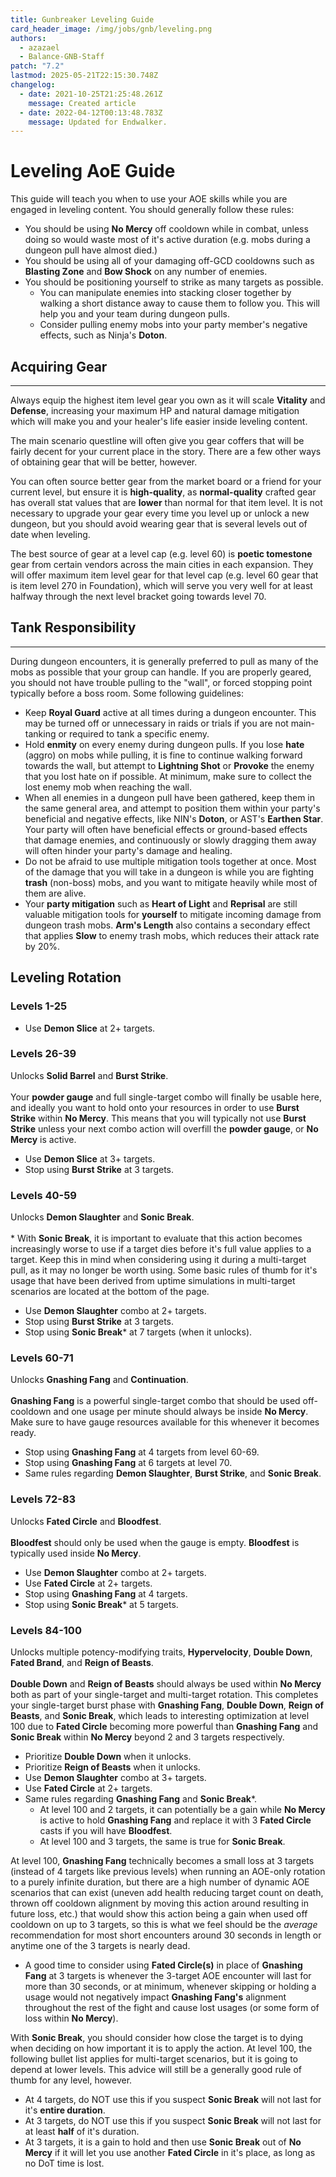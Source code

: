 ```yaml
---
title: Gunbreaker Leveling Guide
card_header_image: /img/jobs/gnb/leveling.png
authors:
  - azazael
  - Balance-GNB-Staff
patch: "7.2"
lastmod: 2025-05-21T22:15:30.748Z
changelog:
  - date: 2021-10-25T21:25:48.261Z
    message: Created article
  - date: 2022-04-12T00:13:48.783Z
    message: Updated for Endwalker.
---
```

# Leveling AoE  Guide

This guide will teach you when to use your AOE skills while you are engaged in leveling content. You should generally follow these rules:
- You should be using **No Mercy** off cooldown while in combat, unless doing so would waste most of it's active duration (e.g. mobs during a dungeon pull have almost died.)
- You should be using all of your damaging off-GCD cooldowns such as **Blasting Zone** and **Bow Shock** on any number of enemies.
- You should be positioning yourself to strike as many targets as possible.
  - You can manipulate enemies into stacking closer together by walking a short distance away to cause them to follow you. This will help you and your team during dungeon pulls.
  - Consider pulling enemy mobs into your party member's negative effects, such as Ninja's **Doton**.

## Acquiring Gear
- - -
Always equip the highest item level gear you own as it will scale **Vitality** and **Defense**, increasing your maximum HP and natural damage mitigation which will make you and your healer's life easier inside leveling content.

The main scenario questline will often give you gear coffers that will be fairly decent for your current place in the story. There are a few other ways of obtaining gear that will be better, however.

You can often source better gear from the market board or a friend for your current level, but ensure it is **high-quality**, as **normal-quality** crafted gear has overall stat values that are **lower** than normal for that item level. It is not necessary to upgrade your gear every time you level up or unlock a new dungeon, but you should avoid wearing gear that is several levels out of date when leveling.

The best source of gear at a level cap (e.g. level 60) is **poetic tomestone** gear from certain vendors across the main cities in each expansion. They will offer maximum item level gear for that level cap (e.g. level 60 gear that is item level 270 in Foundation), which will serve you very well for at least halfway through the next level bracket going towards level 70.

## Tank Responsibility
- - -
During dungeon encounters, it is generally preferred to pull as many of the mobs as possible that your group can handle. If you are properly geared, you should not have trouble pulling to the "wall", or forced stopping point typically before a boss room. Some following guidelines:
- Keep **Royal Guard** active at all times during a dungeon encounter. This may be turned off or unnecessary in raids or trials if you are not main-tanking or required to tank a specific enemy.
- Hold **enmity** on every enemy during dungeon pulls. If you lose **hate** (aggro) on mobs while pulling, it is fine to continue walking forward towards the wall, but attempt to **Lightning Shot** or **Provoke** the enemy that you lost hate on if possible. At minimum, make sure to collect the lost enemy mob when reaching the wall.
- When all enemies in a dungeon pull have been gathered, keep them in the same general area, and attempt to position them within your party's beneficial and negative effects, like NIN's **Doton**, or AST's **Earthen Star**. Your party will often have beneficial effects or ground-based effects that damage enemies, and continuously or slowly dragging them away will often hinder your party's damage and healing.
- Do not be afraid to use multiple mitigation tools together at once. Most of the damage that you will take in a dungeon is while you are fighting **trash** (non-boss) mobs, and you want to mitigate heavily while most of them are alive.
- Your **party mitigation** such as **Heart of Light** and **Reprisal** are still valuable mitigation tools for **yourself** to mitigate incoming damage from dungeon trash mobs. **Arm's Length** also contains a secondary effect that applies **Slow** to enemy trash mobs, which reduces their attack rate by 20%.


## Leveling Rotation

### __Levels 1-25__
- Use **Demon Slice** at 2+ targets.

### __Levels 26-39__
Unlocks **Solid Barrel** and **Burst Strike**.</br>
</br> Your **powder gauge** and full single-target combo will finally be usable here, and ideally you want to hold onto your resources in order to use **Burst Strike** within **No Mercy**. This means that you will typically not use **Burst Strike** unless your next combo action will overfill the **powder gauge**, or **No Mercy** is active.
- Use **Demon Slice** at 3+ targets.
- Stop using **Burst Strike** at 3 targets.

### __Levels 40-59__
Unlocks **Demon Slaughter** and **Sonic Break**.</br>
</br> \* With **Sonic Break**, it is important to evaluate that this action becomes increasingly worse to use if a target dies before it's full value applies to a target. Keep this in mind when considering using it during a multi-target pull, as it may no longer be worth using. Some basic rules of thumb for it's usage that have been derived from uptime simulations in multi-target scenarios are located at the bottom of the page.
- Use **Demon Slaughter** combo at 2+ targets.
- Stop using **Burst Strike** at 3 targets.
- Stop using **Sonic Break*** at 7 targets (when it unlocks).

### __Levels 60-71__
Unlocks **Gnashing Fang** and **Continuation**.</br>
</br> **Gnashing Fang** is a powerful single-target combo that should be used off-cooldown and one usage per minute should always be inside **No Mercy**. Make sure to have gauge resources available for this whenever it becomes ready.
- Stop using **Gnashing Fang** at 4 targets from level 60-69.
- Stop using **Gnashing Fang** at 6 targets at level 70.
- Same rules regarding **Demon Slaughter**, **Burst Strike**, and **Sonic Break**.

### __Levels 72-83__
Unlocks **Fated Circle** and **Bloodfest**.</br>
</br> **Bloodfest** should only be used when the gauge is empty. **Bloodfest** is typically used inside **No Mercy**.
- Use **Demon Slaughter** combo at 2+ targets.
- Use **Fated Circle** at 2+ targets.
- Stop using **Gnashing Fang** at 4 targets.
- Stop using **Sonic Break*** at 5 targets.

### __Levels 84-100__
Unlocks multiple potency-modifying traits, **Hypervelocity**, **Double Down**, **Fated Brand**, and **Reign of Beasts**.</br>
</br> **Double Down** and **Reign of Beasts** should always be used within **No Mercy** both as part of your single-target and multi-target rotation. This completes your single-target burst phase with **Gnashing Fang**, **Double Down**, **Reign of Beasts**, and **Sonic Break**, which leads to interesting optimization at level 100 due to **Fated Circle** becoming more powerful than **Gnashing Fang** and **Sonic Break** within **No Mercy** beyond 2 and 3 targets respectively.
- Prioritize **Double Down** when it unlocks.
- Prioritize **Reign of Beasts** when it unlocks.
- Use **Demon Slaughter** combo at 3+ targets.
- Use **Fated Circle** at 2+ targets.
- Same rules regarding **Gnashing Fang** and **Sonic Break***.
  - At level 100 and 2 targets, it can potentially be a gain while **No Mercy** is active to hold **Gnashing Fang** and replace it with 3 **Fated Circle** casts if you will have **Bloodfest**.
  - At level 100 and 3 targets, the same is true for **Sonic Break**.

At level 100, **Gnashing Fang** technically becomes a small loss at 3 targets (instead of 4 targets like previous levels) when running an AOE-only rotation to a purely infinite duration, but there are a high number of dynamic AOE scenarios that can exist (uneven add health reducing target count on death, thrown off cooldown alignment by moving this action around resulting in future loss, etc.) that would show this action being a gain when used off cooldown on up to 3 targets, so this is what we feel should be the *average* recommendation for most short encounters around 30 seconds in length or anytime one of the 3 targets is nearly dead.
  - A good time to consider using **Fated Circle(s)** in place of **Gnashing Fang** at 3 targets is whenever the 3-target AOE encounter will last for more than 30 seconds, or at minimum, whenever skipping or holding a usage would not negatively impact **Gnashing Fang's** alignment throughout the rest of the fight and cause lost usages (or some form of loss within﻿ **No Mercy**).


With **Sonic Break**, you should consider how close the target is to dying when deciding on how important it is to apply the action. At level 100, the following bullet list applies for multi-target scenarios, but it is going to depend at lower levels. This advice will still be a generally good rule of thumb for any level, however.
- At 4 targets, do NOT use this if you suspect **Sonic Break** will not last for it's **entire duration**.
- At 3 targets, do NOT use this if you suspect﻿ **Sonic Break** will not last for at least **half** of it's duration.
- At 3 targets, it is a gain to hold and then use﻿ **Sonic Break** out of **No Mercy** if it will let you use another﻿ **Fated Circle** in it's place, as long as no DoT time is lost.